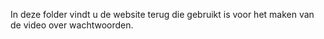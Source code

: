 In deze folder  vindt u de website terug die gebruikt is voor het maken van de video over wachtwoorden.
